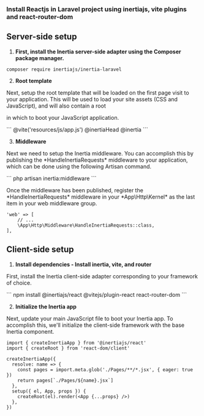 ### Install Reactjs in Laravel project using inertiajs, vite plugins and react-router-dom

## Server-side setup

1. **First, install the Inertia server-side adapter using the Composer package manager.**
```
composer require inertiajs/inertia-laravel
```

2. **Root template**
<p>
    Next, setup the root template that will be loaded on the first page visit to your application. This will be used to load your site assets (CSS and JavaScript), and will also contain a root <div> in which to boot your JavaScript application.
</p>
```
<!DOCTYPE html>
<html lang="en">
  <head>
    <meta charset="utf-8" />
    <meta name="viewport" content="width=device-width, initial-scale=1.0, maximum-scale=1.0" />
    @vite('resources/js/app.js')
    @inertiaHead
  </head>
  <body>
    @inertia
  </body>
</html>
```

3. **Middleware**
<p>
Next we need to setup the Inertia middleware. You can accomplish this by publishing the *HandleInertiaRequests* middleware to your application, which can be done using the following Artisan command.
</p>
```
php artisan inertia:middleware
```

<p>
Once the middleware has been published, register the *HandleInertiaRequests* middleware in your *App\Http\Kernel* as the last item in your web middleware group.
</p>

```
'web' => [
    // ...
    \App\Http\Middleware\HandleInertiaRequests::class,
],
```

## Client-side setup
1. **Install dependencies - Install inertia, vite, and router**
<p>
First, install the Inertia client-side adapter corresponding to your framework of choice.
</p>
```
npm install @inertiajs/react @vitejs/plugin-react react-router-dom
```

2. **Initialize the Inertia app**
<p>
Next, update your main JavaScript file to boot your Inertia app. To accomplish this, we'll initialize the client-side framework with the base Inertia component.
</p>

```
import { createInertiaApp } from '@inertiajs/react'
import { createRoot } from 'react-dom/client'

createInertiaApp({
  resolve: name => {
    const pages = import.meta.glob('./Pages/**/*.jsx', { eager: true })
    return pages[`./Pages/${name}.jsx`]
  },
  setup({ el, App, props }) {
    createRoot(el).render(<App {...props} />)
  },
})
```